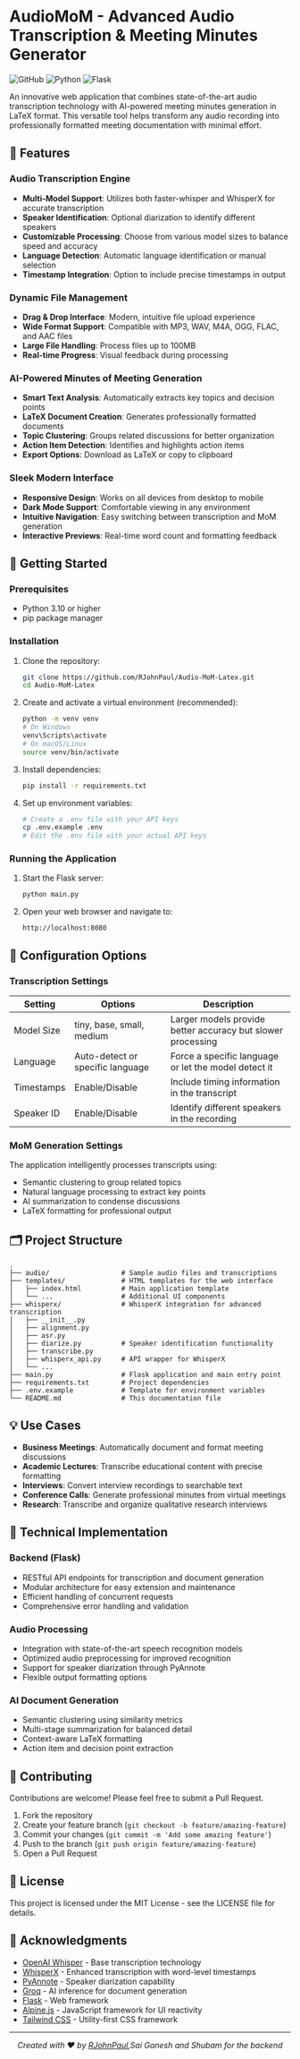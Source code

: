 ﻿# AudioMoM - Advanced Audio Transcription & Meeting Minutes Generator

![GitHub](https://img.shields.io/github/license/RJohnPaul/Audio-MoM-Latex)
![Python](https://img.shields.io/badge/python-3.10%2B-blue)
![Flask](https://img.shields.io/badge/flask-2.0%2B-green)

An innovative web application that combines state-of-the-art audio transcription technology with AI-powered meeting minutes generation in LaTeX format. This versatile tool helps transform any audio recording into professionally formatted meeting documentation with minimal effort.

## 🌟 Features

### Audio Transcription Engine

- **Multi-Model Support**: Utilizes both faster-whisper and WhisperX for accurate transcription
- **Speaker Identification**: Optional diarization to identify different speakers
- **Customizable Processing**: Choose from various model sizes to balance speed and accuracy
- **Language Detection**: Automatic language identification or manual selection
- **Timestamp Integration**: Option to include precise timestamps in output

### Dynamic File Management

- **Drag & Drop Interface**: Modern, intuitive file upload experience
- **Wide Format Support**: Compatible with MP3, WAV, M4A, OGG, FLAC, and AAC files
- **Large File Handling**: Process files up to 100MB
- **Real-time Progress**: Visual feedback during processing

### AI-Powered Minutes of Meeting Generation

- **Smart Text Analysis**: Automatically extracts key topics and decision points
- **LaTeX Document Creation**: Generates professionally formatted documents
- **Topic Clustering**: Groups related discussions for better organization
- **Action Item Detection**: Identifies and highlights action items
- **Export Options**: Download as LaTeX or copy to clipboard

### Sleek Modern Interface

- **Responsive Design**: Works on all devices from desktop to mobile
- **Dark Mode Support**: Comfortable viewing in any environment
- **Intuitive Navigation**: Easy switching between transcription and MoM generation
- **Interactive Previews**: Real-time word count and formatting feedback

## 🚀 Getting Started

### Prerequisites

- Python 3.10 or higher
- pip package manager

### Installation

1. Clone the repository:
   ```bash
   git clone https://github.com/RJohnPaul/Audio-MoM-Latex.git
   cd Audio-MoM-Latex
   ```

2. Create and activate a virtual environment (recommended):
   ```bash
   python -m venv venv
   # On Windows
   venv\Scripts\activate
   # On macOS/Linux
   source venv/bin/activate
   ```

3. Install dependencies:
   ```bash
   pip install -r requirements.txt
   ```

4. Set up environment variables:
   ```bash
   # Create a .env file with your API keys
   cp .env.example .env
   # Edit the .env file with your actual API keys
   ```

### Running the Application

1. Start the Flask server:
   ```bash
   python main.py
   ```

2. Open your web browser and navigate to:
   ```
   http://localhost:8080
   ```

## 🔧 Configuration Options

### Transcription Settings

| Setting | Options | Description |
|---------|---------|-------------|
| Model Size | tiny, base, small, medium | Larger models provide better accuracy but slower processing |
| Language | Auto-detect or specific language | Force a specific language or let the model detect it |
| Timestamps | Enable/Disable | Include timing information in the transcript |
| Speaker ID | Enable/Disable | Identify different speakers in the recording |

### MoM Generation Settings

The application intelligently processes transcripts using:
- Semantic clustering to group related topics
- Natural language processing to extract key points
- AI summarization to condense discussions
- LaTeX formatting for professional output

## 🗂️ Project Structure

```
.
├── audio/                  # Sample audio files and transcriptions
├── templates/              # HTML templates for the web interface
│   ├── index.html          # Main application template
│   └── ...                 # Additional UI components
├── whisperx/               # WhisperX integration for advanced transcription
│   ├── __init__.py
│   ├── alignment.py
│   ├── asr.py
│   ├── diarize.py          # Speaker identification functionality
│   ├── transcribe.py
│   ├── whisperx_api.py     # API wrapper for WhisperX
│   └── ...
├── main.py                 # Flask application and main entry point
├── requirements.txt        # Project dependencies
├── .env.example            # Template for environment variables
└── README.md               # This documentation file
```

## 💡 Use Cases

- **Business Meetings**: Automatically document and format meeting discussions
- **Academic Lectures**: Transcribe educational content with precise formatting
- **Interviews**: Convert interview recordings to searchable text
- **Conference Calls**: Generate professional minutes from virtual meetings
- **Research**: Transcribe and organize qualitative research interviews

## 🧠 Technical Implementation

### Backend (Flask)

- RESTful API endpoints for transcription and document generation
- Modular architecture for easy extension and maintenance
- Efficient handling of concurrent requests
- Comprehensive error handling and validation

### Audio Processing

- Integration with state-of-the-art speech recognition models
- Optimized audio preprocessing for improved recognition
- Support for speaker diarization through PyAnnote
- Flexible output formatting options

### AI Document Generation

- Semantic clustering using similarity metrics
- Multi-stage summarization for balanced detail
- Context-aware LaTeX formatting
- Action item and decision point extraction

## 📝 Contributing

Contributions are welcome! Please feel free to submit a Pull Request.

1. Fork the repository
2. Create your feature branch (`git checkout -b feature/amazing-feature`)
3. Commit your changes (`git commit -m 'Add some amazing feature'`)
4. Push to the branch (`git push origin feature/amazing-feature`)
5. Open a Pull Request

## 📄 License

This project is licensed under the MIT License - see the LICENSE file for details.

## 🙏 Acknowledgments

- [OpenAI Whisper](https://github.com/openai/whisper) - Base transcription technology
- [WhisperX](https://github.com/m-bain/whisperX) - Enhanced transcription with word-level timestamps
- [PyAnnote](https://github.com/pyannote/pyannote-audio) - Speaker diarization capability
- [Groq](https://groq.com) - AI inference for document generation
- [Flask](https://flask.palletsprojects.com/) - Web framework
- [Alpine.js](https://alpinejs.dev/) - JavaScript framework for UI reactivity
- [Tailwind CSS](https://tailwindcss.com/) - Utility-first CSS framework

---

<p align="center">
  <i>Created with ❤️ by <a href="https://github.com/RJohnPaul">RJohnPaul</a>,Sai Ganesh and Shubam for the backend</i>
</p>
